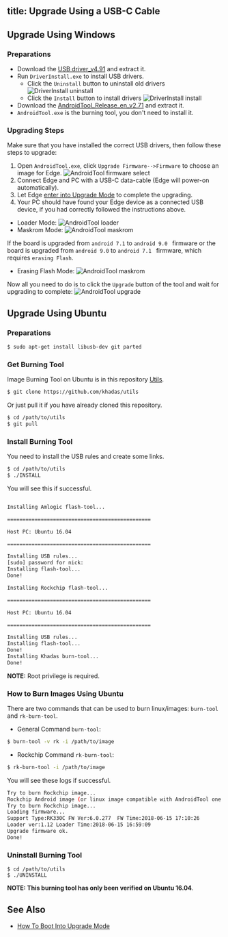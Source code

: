 title: Upgrade Using a USB-C Cable
---

## Upgrade Using Windows

### Preparations

* Download the [USB driver_v4.91](https://dl.khadas.com/Tools/DriverAssitant_v4.91.zip) and extract it.
* Run `DriverInstall.exe` to install USB drivers.
  * Click the `Uninstall` button to uninstall old drivers
  ![DriverInstall uninstall](/linux/images/edge/DriverInstall_uninstall.png)
  * Click the `Install` button to install drivers
  ![DriverInstall install](/linux/images/edge/DriverInstall_install.png)
* Download the [AndroidTool_Release_en_v2.71](https://dl.khadas.com/Tools/AndroidTool_Release_en_v2.71.zip) and extract it.
* `AndroidTool.exe` is the burning tool, you don't need to install it.

### Upgrading Steps

Make sure that you have installed the correct USB drivers, then follow these steps to upgrade:

1. Open `AndroidTool.exe`, click `Upgrade Firmware-->Firmware` to choose an image for Edge.
![AndroidTool firmware select](/linux/images/edge/AndroldTool_firmware.png)
2. Connect Edge and PC with a USB-C data-cable (Edge will power-on automatically).
3. Let Edge [enter into Upgrade Mode](/linux/edge/HowtoBootIntoUpgradeMode.html) to complete the upgrading.
4. Your PC should have found your Edge device as a connected USB device, if you had correctly followed the instructions above.
* Loader Mode:
![AndroidTool loader](/linux/images/edge/AndroldTool_loader.png)
* Maskrom Mode:
![AndroidTool maskrom](/linux/images/edge/AndroldTool_maskrom.png)

If the board is upgraded from `android 7.1` to `android 9.0 ` firmware or the board is upgraded from `android 9.0` to `android 7.1 ` firmware, 
which requires `erasing Flash`.
* Erasing Flash Mode:
![AndroidTool maskrom](/linux/images/edge/AndroidTool_erase_en.png)

Now all you need to do is to click the `Upgrade` button of the tool and wait for upgrading to complete:
![AndroidTool upgrade](/linux/images/edge/AndroldTool_upgrade.png)

## Upgrade Using Ubuntu

### Preparations

```sh
$ sudo apt-get install libusb-dev git parted
```

### Get Burning Tool

Image Burning Tool on Ubuntu is in this repository [Utils](https://github.com/khadas/utils).

```sh
$ git clone https://github.com/khadas/utils
```

Or just pull it if you have already cloned this repository.

```sh
$ cd /path/to/utils
$ git pull
```

### Install Burning Tool

You need to install the USB rules and create some links.

```sh
$ cd /path/to/utils
$ ./INSTALL
```
You will see this if successful.

```sh

Installing Amlogic flash-tool...

===============================================

Host PC: Ubuntu 16.04

===============================================

Installing USB rules...
[sudo] password for nick: 
Installing flash-tool...
Done!

Installing Rockchip flash-tool...

===============================================

Host PC: Ubuntu 16.04

===============================================

Installing USB rules...
Installing flash-tool...
Done!
Installing Khadas burn-tool...
Done!
```

**NOTE:** Root privilege is required.

### How to Burn Images Using Ubuntu

There are two commands that can be used to burn linux/images: `burn-tool` and `rk-burn-tool`.

* General Command `burn-tool`:

```sh
$ burn-tool -v rk -i /path/to/image
```

* Rockchip Command `rk-burn-tool`:

```sh
$ rk-burn-tool -i /path/to/image
```

You will see these logs if successful.

```sh
Try to burn Rockchip image...
Rockchip Android image (or linux image compatible with AndroidTool one image burning) found!
Try to burn Rockchip image...
Loading firmware...
Support Type:RK330C	FW Ver:6.0.277	FW Time:2018-06-15 17:10:26
Loader ver:1.12	Loader Time:2018-06-15 16:59:09
Upgrade firmware ok.
Done!
```

### Uninstall Burning Tool
```
$ cd /path/to/utils
$ ./UNINSTALL
```

**NOTE: This burning tool has only been verified on Ubuntu 16.04**.

## See Also
* [How To Boot Into Upgrade Mode](BootIntoUpgradeMode.html)

